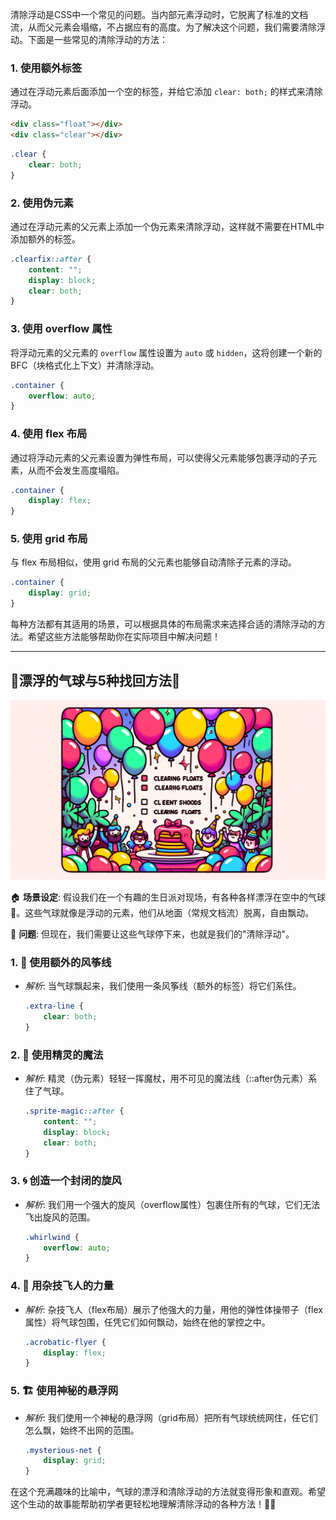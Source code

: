 清除浮动是CSS中一个常见的问题。当内部元素浮动时，它脱离了标准的文档流，从而父元素会塌缩，不占据应有的高度。为了解决这个问题，我们需要清除浮动。下面是一些常见的清除浮动的方法：

### 1. 使用额外标签
通过在浮动元素后面添加一个空的标签，并给它添加 `clear: both;` 的样式来清除浮动。

```html
<div class="float"></div>
<div class="clear"></div>
```
```css
.clear {
    clear: both;
}
```

### 2. 使用伪元素
通过在浮动元素的父元素上添加一个伪元素来清除浮动，这样就不需要在HTML中添加额外的标签。

```css
.clearfix::after {
    content: "";
    display: block;
    clear: both;
}
```

### 3. 使用 overflow 属性
将浮动元素的父元素的 `overflow` 属性设置为 `auto` 或 `hidden`，这将创建一个新的BFC（块格式化上下文）并清除浮动。

```css
.container {
    overflow: auto;
}
```

### 4. 使用 flex 布局
通过将浮动元素的父元素设置为弹性布局，可以使得父元素能够包裹浮动的子元素，从而不会发生高度塌陷。

```css
.container {
    display: flex;
}
```

### 5. 使用 grid 布局
与 flex 布局相似，使用 grid 布局的父元素也能够自动清除子元素的浮动。

```css
.container {
    display: grid;
}
```

每种方法都有其适用的场景，可以根据具体的布局需求来选择合适的清除浮动的方法。希望这些方法能够帮助你在实际项目中解决问题！

***

## 🎈漂浮的气球与5种找回方法🎈

![](img/20231011200740.png)

🏠 **场景设定**: 假设我们在一个有趣的生日派对现场，有各种各样漂浮在空中的气球🎈。这些气球就像是浮动的元素，他们从地面（常规文档流）脱离，自由飘动。

👀 **问题**: 但现在，我们需要让这些气球停下来，也就是我们的"清除浮动"。

### 1. 🎏 使用额外的风筝线
* _解析_: 当气球飘起来，我们使用一条风筝线（额外的标签）将它们系住。
    ```css
    .extra-line {
        clear: both;
    }
    ```
    
### 2. 🧚 使用精灵的魔法
* _解析_: 精灵（伪元素）轻轻一挥魔杖，用不可见的魔法线（::after伪元素）系住了气球。
    ```css
    .sprite-magic::after {
        content: "";
        display: block;
        clear: both;
    }
    ```
    
### 3. 🌀 创造一个封闭的旋风
* _解析_: 我们用一个强大的旋风（overflow属性）包裹住所有的气球，它们无法飞出旋风的范围。
    ```css
    .whirlwind {
        overflow: auto;
    }
    ```
    
### 4. 🎪 用杂技飞人的力量
* _解析_: 杂技飞人（flex布局）展示了他强大的力量，用他的弹性体操带子（flex属性）将气球包围，任凭它们如何飘动，始终在他的掌控之中。
    ```css
    .acrobatic-flyer {
        display: flex;
    }
    ```
    
### 5. 🏗 使用神秘的悬浮网
* _解析_: 我们使用一个神秘的悬浮网（grid布局）把所有气球统统网住，任它们怎么飘，始终不出网的范围。
    ```css
    .mysterious-net {
        display: grid;
    }
    ```
    
在这个充满趣味的比喻中，气球的漂浮和清除浮动的方法就变得形象和直观。希望这个生动的故事能帮助初学者更轻松地理解清除浮动的各种方法！🎉🚀